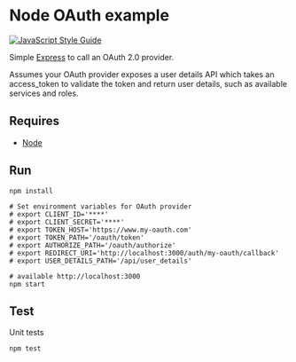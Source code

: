 # Node OAuth example

[![JavaScript Style Guide](https://img.shields.io/badge/code%20style-standard-brightgreen.svg)](http://standardjs.com/)

Simple [Express](https://expressjs.com/) to call an OAuth 2.0 provider.

Assumes your OAuth provider exposes a user details API which takes an access_token to validate the token and return user details, such as available services and roles.

## Requires

* [Node](https://nodejs.org/en/)

## Run

```
npm install

# Set environment variables for OAuth provider
# export CLIENT_ID='****'
# export CLIENT_SECRET='****'
# export TOKEN_HOST='https://www.my-oauth.com'
# export TOKEN_PATH='/oauth/token'
# export AUTHORIZE_PATH='/oauth/authorize'
# export REDIRECT_URI='http://localhost:3000/auth/my-oauth/callback'
# export USER_DETAILS_PATH='/api/user_details'

# available http://localhost:3000
npm start
```

## Test

Unit tests

```
npm test
```